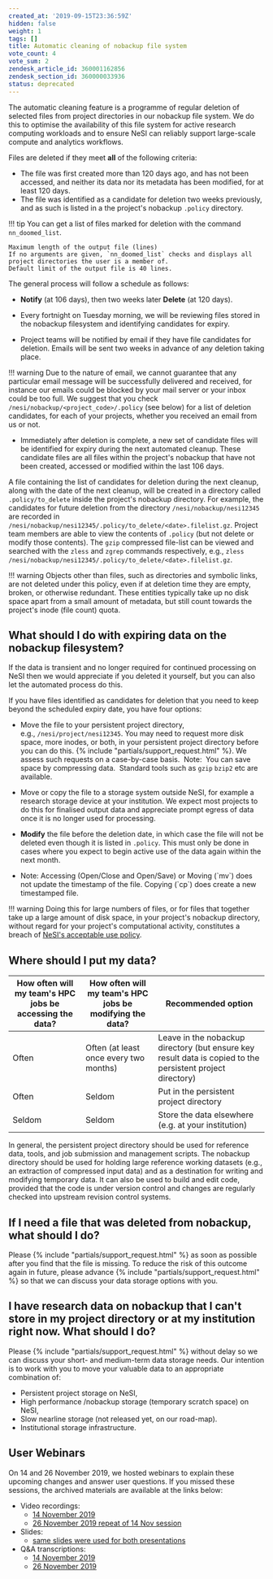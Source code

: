 ```yaml
---
created_at: '2019-09-15T23:36:59Z'
hidden: false
weight: 1
tags: []
title: Automatic cleaning of nobackup file system
vote_count: 4
vote_sum: 2
zendesk_article_id: 360001162856
zendesk_section_id: 360000033936
status: deprecated 
---
```


The automatic cleaning feature is a programme of regular deletion of
selected files from project directories in our nobackup file system.
We do this to optimise the availability of this file system for active
research computing workloads and to ensure NeSI can reliably support
large-scale compute and analytics workflows.

Files are deleted if they meet **all** of the following criteria:

- The file was first created more than 120 days ago, and has not been
    accessed, and neither its data nor its metadata has been modified,
    for at least 120 days.
- The file was identified as a candidate for deletion two weeks
    previously, and as such is listed in a the project's
    nobackup `.policy` directory.

!!! tip
     You can get a list of files marked for deletion with the command
     `nn_doomed_list`.

    Maximum length of the output file (lines)
    If no arguments are given, `nn_doomed_list` checks and displays all
    project directories the user is a member of. 
    Default limit of the output file is 40 lines. 

The general process will follow a schedule as follows:

- **Notify** (at 106 days), then two weeks later **Delete** (at 120
    days).

- Every fortnight on Tuesday morning, we will be reviewing files
    stored in the nobackup filesystem and identifying candidates for
    expiry.

- Project teams will be notified by email if they have file candidates
    for deletion. Emails will be sent two weeks in advance of any
    deletion taking place.

!!! warning
     Due to the nature of email, we cannot guarantee that any
     particular email message will be successfully delivered and
     received, for instance our emails could be blocked by your mail
     server or your inbox could be too full. We suggest that you check
     `/nesi/nobackup/<project_code>/.policy` (see below) for a list of
     deletion candidates, for each of your projects, whether you
     received an email from us or not.

- Immediately after deletion is complete, a new set of candidate files
  will be identified for expiry during the next automated cleanup.
  These candidate files are all files within the project's nobackup
  that have not been created, accessed or modified within the last 106
  days.

A file containing the list of candidates for deletion during the next
cleanup, along with the date of the next cleanup, will be created in a
directory called `.policy/to_delete` inside the project's nobackup
directory. For example, the candidates for future deletion from the
directory `/nesi/nobackup/nesi12345` are recorded in
`/nesi/nobackup/nesi12345/.policy/to_delete/<date>.filelist.gz`. Project
team members are able to view the contents of `.policy` (but not delete
or modify those contents). The `gzip` compressed file-list can be viewed
and searched with the `zless` and `zgrep` commands respectively, e.g.,
`zless /nesi/nobackup/nesi12345/.policy/to_delete/<date>.filelist.gz`.

!!! warning
     Objects other than files, such as directories and symbolic links, are
     not deleted under this policy, even if at deletion time they are
     empty, broken, or otherwise redundant. These entities typically take
     up no disk space apart from a small amount of metadata, but still
     count towards the project's inode (file count) quota.

## What should I do with expiring data on the nobackup filesystem?

If the data is transient and no longer required for continued processing
on NeSI then we would appreciate if you deleted it yourself, but you can
also let the automated process do this.

If you have files identified as candidates for deletion that you need to
keep beyond the scheduled expiry date, you have four options:

- Move the file to your persistent project directory,
    e.g., `/nesi/project/nesi12345`. You may need to request more disk
    space, more inodes, or both, in your persistent project directory
    before you can do this. {% include "partials/support_request.html" %}. We
    assess such requests on a case-by-case basis.  Note:  You can save
    space by compressing data.  Standard tools such as `gzip`
    `bzip2` etc are available.

- Move or copy the file to a storage system outside NeSI, for example
    a research storage device at your institution. We expect most
    projects to do this for finalised output data and appreciate prompt
    egress of data once it is no longer used for processing.

- **Modify** the file before the deletion date, in which case the file
    will not be deleted even though it is listed in `.policy`. This must
    only be done in cases where you expect to begin active use of the
    data again within the next month.

- Note: Accessing (Open/Close and Open/Save) or Moving (\`mv\`) does
    not update the timestamp of the file. Copying (\`cp\`) does create a
    new timestamped file.

!!! warning
     Doing this for large numbers of files, or for files that together
     take up a large amount of disk space, in your project's nobackup
     directory, without regard for your project's computational
     activity, constitutes a breach of [NeSI's acceptable use
     policy](https://www.nesi.org.nz/services/high-performance-computing/guidelines/acceptable-use-policy).

## Where should I put my data?

| How often will my team's HPC jobs be accessing the data? | How often will my team's HPC jobs be modifying the data? | Recommended option                                                                                         |
| -------------------------------------------------------- | -------------------------------------------------------- | ---------------------------------------------------------------------------------------------------------- |
| Often                                                    | Often (at least once every two months)                   | Leave in the nobackup directory (but ensure key result data is copied to the persistent project directory) |
| Often                                                    | Seldom                                                   | Put in the persistent project directory                                                                    |
| Seldom                                                   | Seldom                                                   | Store the data elsewhere (e.g. at your institution)                                                        |

In general, the persistent project directory should be used for
reference data, tools, and job submission and management scripts. The
nobackup directory should be used for holding large reference working
datasets (e.g., an extraction of compressed input data) and as a
destination for writing and modifying temporary data. It can also be
used to build and edit code, provided that the code is under version
control and changes are regularly checked into upstream revision control
systems.

## If I need a file that was deleted from nobackup, what should I do?

Please {% include "partials/support_request.html" %} as soon as
possible after you find that the file is missing.
To reduce the risk of this outcome again in future,
please advance {% include "partials/support_request.html" %} so that we
can discuss your data storage options with you.

## I have research data on nobackup that I can't store in my project directory or at my institution right now. What should I do?

Please {% include "partials/support_request.html" %} without delay
so we can discuss your short- and medium-term data storage needs. Our
intention is to work with you to move your valuable data to an
appropriate combination of:

- Persistent project storage on NeSI,
- High performance /nobackup storage (temporary scratch space) on NeSI,
- Slow nearline storage (not released yet, on our road-map).
- Institutional storage infrastructure.

## User Webinars

On 14 and 26 November 2019, we hosted webinars to explain these upcoming
changes and answer user questions. If you missed these sessions, the
archived materials are available at the links below:

- Video recordings:  
    - [14 November 2019](https://youtu.be/KPNNSwDJU7A)
    - [26 November 2019 repeat of 14 Nov session](https://youtu.be/iVTdlsiBTB4)
- Slides:  
    - [same slides were used for both presentations](https://drive.google.com/file/d/1kLwghsj9es8oMqdWj-VhUvaklW6JkrwO/view?usp=sharing)
- Q&A transcriptions:  
    - [14 November 2019](https://drive.google.com/file/d/1tImzibZ3DcN7QOttZEZoYsR43mEiS5KJ/view?usp=sharing)
    - [26 November 2019](https://drive.google.com/file/d/1OSb71hhZnjnU9xsRALcpYM485va7aUxK/view?usp=sharing)
